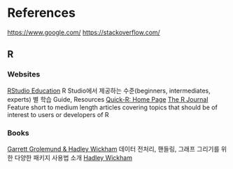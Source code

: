 # References
https://www.google.com/
https://stackoverflow.com/

## R
### Websites
[RStudio Education](https://education.rstudio.com/learn/)
R Studio에서 제공하는 수준(beginners, intermediates, experts) 별 학습 Guide, Resources
[Quick-R: Home Page](https://www.statmethods.net/)
[The R Journal](https://journal.r-project.org/)
Feature short to medium length articles covering topics that should be of interest to users or developers of R
### Books
[<R for Data Science> Garrett Grolemund & Hadley Wickham](https://r4ds.had.co.nz/)
데이터 전처리, 핸들링, 그래프 그리기를 위한 다양한 패키지 사용법 소개
[<Advanced R> Hadley Wickham](http://adv-r.had.co.nz/)
